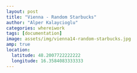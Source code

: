 ```yaml
---
layout: post
title: "Vienna - Random Starbucks"
author: "Alper Kalaycioglu"
categories: whereiwork
tags: [documentation]
image: assets/img/vienna14-random-starbucks.jpg
amp: true
location:
  latitude: 48.2007722222222
  longitude: 16.3584083333333
---
```


